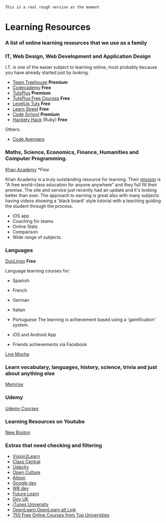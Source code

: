 `This is a real rough version at the moment`

# Learning Resources
### A list of online learning resources that we use as a family

### IT, Web Design, Web Development and Application Design

I.T. is one of the easier subject to learning online, most probably because you have already started just by looking.

- [Team Treehouse](http://sulc.me/1e25CDo) **Premium**
- [Codecademy](http://sulc.me/18JVl6q) **Free**
- [TutsPlus](http://sulc.me/1e269oL) **Premium**
- [TutsPlus Free Courses](http://freecourses.tutsplus.com/) **Free**
- [LevelUp Tuts](http://leveluptuts.com/) **Free** 
- [Learn Street](http://www.learnstreet.com/) **Free**
- [Code School](http://www.codeschool.com/) **Premium**
- [Hackety Hack](http://hackety.com/) (Ruby) **Free**

Others:
- [Code Avengers](http://www.codeavengers.com/)

### Maths, Science, Economics, Finance, Humanities and Computer Programming.

[Khan Academy](http://sulc.me/18JW9bz) **Free*

Khan Academy is a truly outstanding resource for learning. Their [mission](https://www.khanacademy.org/about) is "A free world-class education for anyone anywhere" and they full fill their promise. The site and service just recently had an update and it's looking better than ever. The approach to earning is great also with many subjects having videos showing a 'black board' style tutorial with a teaching guiding the student through the process.

- iOS app
- Coaching for teams
- Online Stats
- Comparison
- Wide range of subjects.

### Languages

[DuoLingo](http://www.duolingo.com) **Free**

Language learning courses for:
- Spanish
- French
- German
- Italian
- Portuguese
The learning is achievement based using a 'gamification' system. 

- iOS and Android App
- Friends achievements via Facebook

[Live Mocha](http://livemocha.com/)

### Learn vocabulary, languages, history, science, trivia and just about anything else

[Memrise](http://www.memrise.com/)


### Udemy

[Udemy Courses](https://www.udemy.com/)


### Learning Resources on Youtube

[New Boston](http://www.youtube.com/user/thenewboston)

### Extras that need checking and filtering

- [Vision2Learn](http://vision2learn.net/)
- [Class Central](http://www.class-central.com/)
- [Udacity](https://www.udacity.com/)
- [Open Culture](http://www.openculture.com/free_certificate_courses)
- [Alison](http://alison.com/)
- [Google dev](https://developers.google.com/university/courses/)
- [W8 dev](http://www.zipapp.co.uk/)
- [Future Learn](https://www.futurelearn.com/courses)
- [Gov UK](https://www.gov.uk/government/publications/massive-open-online-courses-and-online-distance-learning-review)
- [iTunes University](http://www.apple.com/education/ipad/itunes-u/)
- [OpenLearn](http://www.open.edu/openlearn/),[OpenLearn alt Link](http://www.open.edu/openlearn/about-openlearn/try?gclid=COLUkeqd3bkCFe_LtAodZhsAcA)
- [750 Free Online Courses from Top Universities](http://www.openculture.com/freeonlinecourses)

